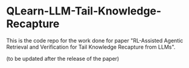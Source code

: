 # QLearn-LLM-Tail-Knowledge-Recapture
This is the code repo for the work done for paper "RL-Assisted Agentic Retrieval and Verification for Tail Knowledge Recapture from LLMs".

(to be updated after the release of the paper)
